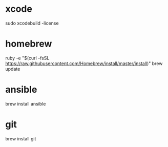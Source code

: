 # xcode
sudo xcodebuild -license
# homebrew
ruby -e "$(curl -fsSL https://raw.githubusercontent.com/Homebrew/install/master/install)"
brew update

# ansible
brew install ansible

# git
brew install git

